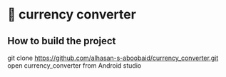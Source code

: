 # 📖 currency converter

## How to build the project
  git clone https://github.com/alhasan-s-aboobaid/currency_converter.git
  open currency_converter from Android studio
  
